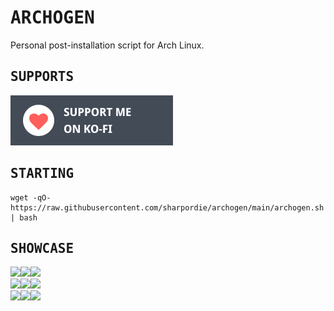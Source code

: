 <h1><samp>ARCHOGEN</samp></h1>

Personal post-installation script for Arch Linux.

<h2><samp>SUPPORTS</samp></h2>

<a href="../.." target="_blank"><img src="https://raw.githubusercontent.com/sharpordie/mybadges/main/src/kofi.svg" width="260"></a>

<h2><samp>STARTING</samp></h2>

```
wget -qO- https://raw.githubusercontent.com/sharpordie/archogen/main/archogen.sh | bash
```
<h2><samp>SHOWCASE</samp></h2>

<a href=""><img src="https://fakeimg.pl/852x480/000/fff/?text=‏‏‎ ‎" width="49.5%"/></a><a><img src="https://upload.wikimedia.org/wikipedia/commons/c/ca/1x1.png" width="1%"/></a><a href=""><img src="https://fakeimg.pl/852x480/000/fff/?text=‏‏‎ ‎" width="49.5%"/></a>  
<a href=""><img src="https://fakeimg.pl/852x480/000/fff/?text=‏‏‎ ‎" width="49.5%"/></a><a><img src="https://upload.wikimedia.org/wikipedia/commons/c/ca/1x1.png" width="1%"/></a><a href=""><img src="https://fakeimg.pl/852x480/000/fff/?text=‏‏‎ ‎" width="49.5%"/></a>  
<a href=""><img src="https://fakeimg.pl/852x480/000/fff/?text=‏‏‎ ‎" width="49.5%"/></a><a><img src="https://upload.wikimedia.org/wikipedia/commons/c/ca/1x1.png" width="1%"/></a><a href=""><img src="https://fakeimg.pl/852x480/000/fff/?text=‏‏‎ ‎" width="49.5%"/></a>
